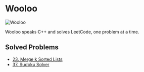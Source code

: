 # Wooloo

![Wooloo](https://www.pokemon.com/static-assets/content-assets/cms2/img/pokedex/full/831.png)

Wooloo speaks C++ and solves LeetCode, one problem at a time.

## Solved Problems
- [23. Merge k Sorted Lists](https://leetcode.com/problems/merge-k-sorted-lists/)
- [37. Sudoku Solver](https://leetcode.com/problems/sudoku-solver/)

